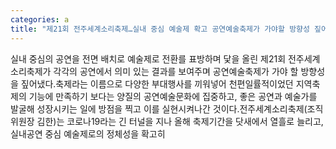 ```yaml
---
categories: a
title: "제21회 전주세계소리축제…실내 중심 예술제 확고 공연예술축제가 가야할 방향성 짚어"
---
```

실내 중심의 공연을 전면 배치로 예술제로 전환를 표방하며 닻을 올린 제21회 전주세계소리축제가 각각의 공연에서 의미 있는 결과를 보여주며 공연예술축제가 가야 할 방향성을 짚어냈다.축제라는 이름으로 다양한 부대행사를 끼워넣어 천편일률적이었던 지역축제의 기능에 만족하기 보다는 양질의 공연예술문화에 집중하고, 좋은 공연과 예술가를 발굴해 성장시키는 일에 방점을 찍고 이를 실현시켜나간 것이다.전주세계소리축제(조직위원장 김한)는 코로나19라는 긴 터널을 지나 올해 축제기간을 닷새에서 열흘로 늘리고, 실내공연 중심 예술제로의 정체성을 확고히